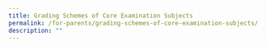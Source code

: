 ```yaml
---
title: Grading Schemes of Core Examination Subjects
permalink: /for-parents/grading-schemes-of-core-examination-subjects/
description: ""
---
```

